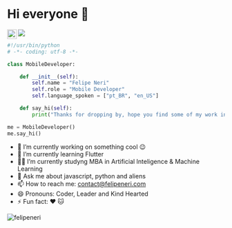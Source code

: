 # Hi everyone :wave:
![](https://visitor-badge.glitch.me/badge?page_id=felipeneri)
<a href="https://www.linkedin.com/in/nerifelipe/">
  <img align="left" alt="Felipe Neri's LinkedIn" width="22px" src="https://raw.githubusercontent.com/peterthehan/peterthehan/master/assets/linkedin.svg" />
</a>
<br />

```python
#!/usr/bin/python
# -*- coding: utf-8 -*-

class MobileDeveloper:

    def __init__(self):
        self.name = "Felipe Neri"
        self.role = "Mobile Developer"
        self.language_spoken = ["pt_BR", "en_US"]

    def say_hi(self):
        print("Thanks for dropping by, hope you find some of my work interesting.")

me = MobileDeveloper()
me.say_hi()
```

- 🔭 I’m currently working on something cool 😉
- 🌱 I’m currently learning Flutter
- 👨‍🎓 I’m currently studyng MBA in Artificial Inteligence & Machine Learning 
- 💬 Ask me about javascript, python and aliens 
- 📫 How to reach me: contact@felipeneri.com
- 😄 Pronouns: Coder, Leader and Kind Hearted
- ⚡ Fun fact: ❤️ 🐱

<p align="left"> <img src="https://github-readme-stats.vercel.app/api?username=felipeneri&show_icons=true&theme=tokyonight" alt="felipeneri" />
